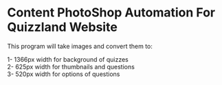 # Content PhotoShop Automation For Quizzland Website

This program will take images and convert them to:

1- 1366px width for background of quizzes <br />
2- 625px width for thumbnails and questions <br />
3- 520px width for options of questions <br />